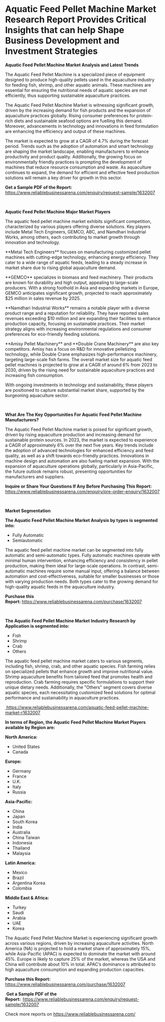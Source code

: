 <p><h1>Aquatic Feed Pellet Machine Market Research Report Provides Critical Insights that can help Shape Business Development and Investment Strategies</h1></p><p><strong>Aquatic Feed Pellet Machine Market Analysis and Latest Trends</strong></p>
<p><p>The Aquatic Feed Pellet Machine is a specialized piece of equipment designed to produce high-quality pellets used in the aquaculture industry for feeding fish, shrimp, and other aquatic animals. These machines are essential for ensuring the nutritional needs of aquatic species are met efficiently, thus supporting sustainable aquaculture practices.</p><p>The Aquatic Feed Pellet Machine Market is witnessing significant growth, driven by the increasing demand for fish products and the expansion of aquaculture practices globally. Rising consumer preferences for protein-rich diets and sustainable seafood options are fuelling this demand. Moreover, advancements in technology and innovations in feed formulation are enhancing the efficiency and output of these machines.</p><p>The market is expected to grow at a CAGR of 4.7% during the forecast period. Trends such as the adoption of automation and smart technology are shaping the market landscape, enabling manufacturers to enhance productivity and product quality. Additionally, the growing focus on environmentally friendly practices is prompting the development of machines that reduce resource consumption and waste. As aquaculture continues to expand, the demand for efficient and effective feed production solutions will remain a key driver for growth in this sector.</p></p>
<p><strong>Get a Sample PDF of the Report:&nbsp;</strong> <a href="https://www.reliablebusinessarena.com/enquiry/request-sample/1632007?utm_campaign=3501&utm_medium=2&utm_source=Github&utm_content=ia&utm_term=29032025&utm_id=aquatic-feed-pellet-machine">https://www.reliablebusinessarena.com/enquiry/request-sample/1632007</a></p>
<p>&nbsp;</p>
<p><strong>Aquatic Feed Pellet Machine Major Market Players</strong></p>
<p><p>The aquatic feed pellet machine market exhibits significant competition, characterized by various players offering diverse solutions. Key players include Metal Tech Engineers, GEMCO, ABC, and Namdhari Industrial Works, among others, each contributing to market growth through innovation and technology.</p><p>**Metal Tech Engineers** focuses on manufacturing customized pellet machines with cutting-edge technology, enhancing energy efficiency. They cater to a wide range of aquatic feeds, leading to a steady increase in market share due to rising global aquaculture demand.</p><p>**GEMCO** specializes in biomass and feed machinery. Their products are known for durability and high output, appealing to large-scale producers. With a strong foothold in Asia and expanding markets in Europe, GEMCO anticipates significant growth, projected to reach approximately $25 million in sales revenue by 2025.</p><p>**Namdhari Industrial Works** remains a notable player with a diverse product range and a reputation for reliability. They have reported sales revenues exceeding $10 million and are expanding their facilities to enhance production capacity, focusing on sustainable practices. Their market strategy aligns with increasing environmental regulations and consumer preferences for eco-friendly feeding solutions.</p><p>**Amisy Pellet Machinery** and **Double Crane Machinery** are also key competitors. Amisy has a focus on R&D for innovative pelletizing technology, while Double Crane emphasizes high-performance machinery, targeting large-scale fish farms. The overall market size for aquatic feed pellet machines is projected to grow at a CAGR of around 6% from 2023 to 2030, driven by the rising need for sustainable aquaculture practices and increasing fish consumption.</p><p>With ongoing investments in technology and sustainability, these players are positioned to capture substantial market share, supported by the burgeoning aquaculture sector.</p></p>
<p>&nbsp;</p>
<p><strong>What Are The Key Opportunities For Aquatic Feed Pellet Machine Manufacturers?</strong></p>
<p><p>The Aquatic Feed Pellet Machine market is poised for significant growth, driven by rising aquaculture production and increasing demand for sustainable protein sources. In 2023, the market is expected to experience a CAGR of approximately 6% over the next five years. Key trends include the adoption of advanced technologies for enhanced efficiency and feed quality, as well as a shift towards eco-friendly practices. Innovations in machine design and automation are also fueling market expansion. With the expansion of aquaculture operations globally, particularly in Asia-Pacific, the future outlook remains robust, presenting opportunities for manufacturers and suppliers.</p></p>
<p><strong>Inquire or Share Your Questions If Any Before Purchasing This Report:</strong> <a href="https://www.reliablebusinessarena.com/enquiry/pre-order-enquiry/1632007?utm_campaign=3501&utm_medium=2&utm_source=Github&utm_content=ia&utm_term=29032025&utm_id=aquatic-feed-pellet-machine">https://www.reliablebusinessarena.com/enquiry/pre-order-enquiry/1632007</a></p>
<p>&nbsp;</p>
<p><strong>Market Segmentation</strong></p>
<p><strong>The Aquatic Feed Pellet Machine Market Analysis by types is segmented into:</strong></p>
<p><ul><li>Fully Automatic</li><li>Semiautomatic</li></ul></p>
<p><p>The aquatic feed pellet machine market can be segmented into fully automatic and semi-automatic types. Fully automatic machines operate with minimal human intervention, enhancing efficiency and consistency in pellet production, making them ideal for large-scale operations. In contrast, semi-automatic machines require some manual input, offering a balance between automation and cost-effectiveness, suitable for smaller businesses or those with varying production needs. Both types cater to the growing demand for high-quality aquatic feeds in the aquaculture industry.</p></p>
<p><strong>Purchase this Report:&nbsp;</strong><a href="https://www.reliablebusinessarena.com/purchase/1632007?utm_campaign=3501&utm_medium=2&utm_source=Github&utm_content=ia&utm_term=29032025&utm_id=aquatic-feed-pellet-machine">https://www.reliablebusinessarena.com/purchase/1632007</a></p>
<p>&nbsp;</p>
<p><strong>The Aquatic Feed Pellet Machine Market Industry Research by Application is segmented into:</strong></p>
<p><ul><li>Fish</li><li>Shrimp</li><li>Crab</li><li>Others</li></ul></p>
<p><p>The aquatic feed pellet machine market caters to various segments, including fish, shrimp, crab, and other aquatic species. Fish farming relies on specialized pellets that enhance growth and improve nutritional value. Shrimp aquaculture benefits from tailored feed that promotes health and reproduction. Crab farming requires specific formulations to support their unique dietary needs. Additionally, the "Others" segment covers diverse aquatic species, each necessitating customized feed solutions for optimal performance and sustainability in aquaculture practices.</p></p>
<p><a href="https://www.reliablebusinessarena.com/aquatic-feed-pellet-machine-market-r1632007?utm_campaign=3501&utm_medium=2&utm_source=Github&utm_content=ia&utm_term=29032025&utm_id=aquatic-feed-pellet-machine">&nbsp;https://www.reliablebusinessarena.com/aquatic-feed-pellet-machine-market-r1632007</a></p>
<p><strong>In terms of Region, the Aquatic Feed Pellet Machine Market Players available by Region are:</strong></p>
<p>
    <p> <strong> North America: </strong>
        <ul>
            <li>United States</li>
            <li>Canada</li>
        </ul>
        </p> 
    <p> <strong> Europe: </strong>
        <ul>
            <li>Germany</li>
            <li>France</li>
            <li>U.K.</li>
            <li>Italy</li>
            <li>Russia</li>
        </ul>
        </p> 
    <p> <strong> Asia-Pacific: </strong>
        <ul>
            <li>China</li>
            <li>Japan</li>
            <li>South Korea</li>
            <li>India</li>
            <li>Australia</li>
            <li>China Taiwan</li>
            <li>Indonesia</li>
            <li>Thailand</li>
            <li>Malaysia</li>
        </ul>
        </p> 
    <p> <strong> Latin America: </strong>
        <ul>
            <li>Mexico</li>
            <li>Brazil</li>
            <li>Argentina Korea</li>
            <li>Colombia</li>
        </ul>
        </p> 
    <p> <strong> Middle East & Africa: </strong>
        <ul>
            <li>Turkey</li>
            <li>Saudi</li>
            <li>Arabia</li>
            <li>UAE</li>
            <li>Korea</li>
        </ul>
    </p>
    </p>
<p><p>The Aquatic Feed Pellet Machine Market is experiencing significant growth across various regions, driven by increasing aquaculture activities. North America (NA) is projected to hold a market share of approximately 15%, while Asia-Pacific (APAC) is expected to dominate the market with around 45%. Europe is likely to capture 25% of the market, whereas the USA and China will contribute about 10% in total. APAC’s dominance is attributed to high aquaculture consumption and expanding production capacities.</p></p>
<p><strong>Purchase this Report: </strong><a href="https://www.reliablebusinessarena.com/purchase/1632007?utm_campaign=3501&utm_medium=2&utm_source=Github&utm_content=ia&utm_term=29032025&utm_id=aquatic-feed-pellet-machine">https://www.reliablebusinessarena.com/purchase/1632007</a></p>
<p>&nbsp;<strong>Get a Sample PDF of the Report:&nbsp;&nbsp;</strong><a href="https://www.reliablebusinessarena.com/enquiry/request-sample/1632007?utm_campaign=3501&utm_medium=2&utm_source=Github&utm_content=ia&utm_term=29032025&utm_id=aquatic-feed-pellet-machine">https://www.reliablebusinessarena.com/enquiry/request-sample/1632007</a></p>
<p><strong></strong></p>
<p>Check more reports on <a href="https://www.reliablebusinessarena.com/?utm_campaign=3501&utm_medium=2&utm_source=Github&utm_content=ia&utm_term=29032025&utm_id=aquatic-feed-pellet-machine">https://www.reliablebusinessarena.com/</a></p>